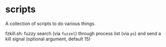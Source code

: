 # scripts
A collection of scripts to do various things.

fzkill.sh: fuzzy search (via `fuzzel`) through process list (via `ps`) and send a kill signal (optional argument, default 15)
